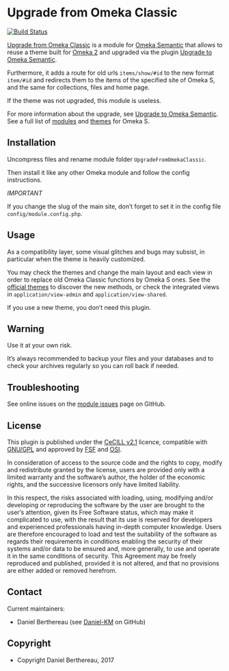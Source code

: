 Upgrade from Omeka Classic
==========================

[![Build Status](https://travis-ci.org/Daniel-KM/Omeka-S-module-UpgradeFromOmekaClassic.svg?branch=master)](https://travis-ci.org/Daniel-KM/Omeka-S-module-UpgradeFromOmekaClassic)

[Upgrade from Omeka Classic] is a module for [Omeka Semantic] that allows to
reuse a theme built for [Omeka 2] and upgraded via the plugin [Upgrade to Omeka Semantic].

Furthermore, it adds a route for old urls `items/show/#id` to the new format
`item/#id` and redirects them to the items of the specified site of Omeka S, and
the same for collections, files and home page.

If the theme was not upgraded, this module is useless.

For more information about the upgrade, see [Upgrade to Omeka Semantic]. See a
full list of [modules] and [themes] for Omeka S.


Installation
------------

Uncompress files and rename module folder `UpgradeFromOmekaClassic`.

Then install it like any other Omeka module and follow the config instructions.

*IMPORTANT*

If you change the slug of the main site, don’t forget to set it in the config
file `config/module.config.php`.


Usage
-----

As a compatibility layer, some visual glitches and bugs may subsist, in
particular when the theme is heavily customized.

You may check the themes and change the main layout and each view in order to
replace old Omeka Classic functions by Omeka S ones. See the [official themes]
to discover the new  methods, or check the integrated views in `application/view-admin`
and `application/view-shared`.

If you use a new theme, you don’t need this plugin.


Warning
-------

Use it at your own risk.

It’s always recommended to backup your files and your databases and to check
your archives regularly so you can roll back if needed.


Troubleshooting
---------------

See online issues on the [module issues] page on GitHub.


License
-------

This plugin is published under the [CeCILL v2.1] licence, compatible with
[GNU/GPL] and approved by [FSF] and [OSI].

In consideration of access to the source code and the rights to copy, modify and
redistribute granted by the license, users are provided only with a limited
warranty and the software’s author, the holder of the economic rights, and the
successive licensors only have limited liability.

In this respect, the risks associated with loading, using, modifying and/or
developing or reproducing the software by the user are brought to the user’s
attention, given its Free Software status, which may make it complicated to use,
with the result that its use is reserved for developers and experienced
professionals having in-depth computer knowledge. Users are therefore encouraged
to load and test the suitability of the software as regards their requirements
in conditions enabling the security of their systems and/or data to be ensured
and, more generally, to use and operate it in the same conditions of security.
This Agreement may be freely reproduced and published, provided it is not
altered, and that no provisions are either added or removed herefrom.


Contact
-------

Current maintainers:

* Daniel Berthereau (see [Daniel-KM] on GitHub)


Copyright
---------

* Copyright Daniel Berthereau, 2017


[Upgrade from Omeka Classic]: https://github.com/Daniel-KM/Omeka-S-module-UpgradeFromOmekaClassic
[Upgrade to Omeka Semantic]: https://github.com/Daniel-KM/Omeka-S-module-UpgradeToOmekaS
[Omeka]: https://www.omeka.org
[Omeka Classic]: https://omeka.org
[Omeka Semantic]: https://omeka.org/s
[Omeka 2]: https://omeka.org
[Omeka S]: https://omeka.org/s
[modules]: https://daniel-km.github.io/UpgradeToOmekaS/omeka_s_modules.html
[themes]: https://daniel-km.github.io/UpgradeToOmekaS/omeka_s_themes.html
[official themes]: https://github.com/omeka-s-themes
[module issues]: https://github.com/Daniel-KM/Omeka-S-module-UpgradeFromOmekaClassic/issues
[CeCILL v2.1]: https://www.cecill.info/licences/Licence_CeCILL_V2.1-en.html
[GNU/GPL]: https://www.gnu.org/licenses/gpl-3.0.html
[FSF]: https://www.fsf.org
[OSI]: http://opensource.org
[Daniel-KM]: https://github.com/Daniel-KM "Daniel Berthereau"
